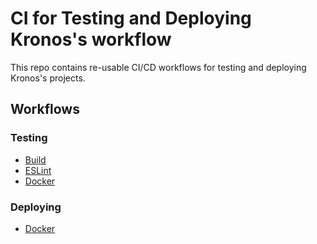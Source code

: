 # CI for Testing and Deploying Kronos's workflow

This repo contains re-usable CI/CD workflows for testing and deploying Kronos's projects.

## Workflows

### Testing

- [Build](ci/build.yml)
- [ESLint](ci/eslint.yml)
- [Docker](ci/docker.yml)

### Deploying

- [Docker](ci/docker.yml)
